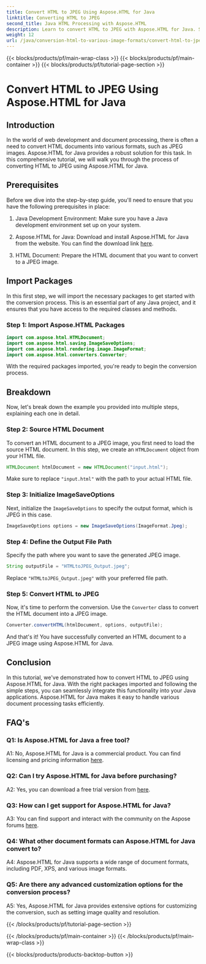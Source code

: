 ```yaml
---
title: Convert HTML to JPEG Using Aspose.HTML for Java
linktitle: Converting HTML to JPEG
second_title: Java HTML Processing with Aspose.HTML
description: Learn to convert HTML to JPEG with Aspose.HTML for Java. Step-by-step guide for seamless document processing.
weight: 12
url: /java/conversion-html-to-various-image-formats/convert-html-to-jpeg/
---
```


{{< blocks/products/pf/main-wrap-class >}}
{{< blocks/products/pf/main-container >}}
{{< blocks/products/pf/tutorial-page-section >}}

# Convert HTML to JPEG Using Aspose.HTML for Java

## Introduction

In the world of web development and document processing, there is often a need to convert HTML documents into various formats, such as JPEG images. Aspose.HTML for Java provides a robust solution for this task. In this comprehensive tutorial, we will walk you through the process of converting HTML to JPEG using Aspose.HTML for Java. 

## Prerequisites

Before we dive into the step-by-step guide, you'll need to ensure that you have the following prerequisites in place:

1. Java Development Environment: Make sure you have a Java development environment set up on your system.

2. Aspose.HTML for Java: Download and install Aspose.HTML for Java from the website. You can find the download link [here](https://releases.aspose.com/html/java/).

3. HTML Document: Prepare the HTML document that you want to convert to a JPEG image.

## Import Packages

In this first step, we will import the necessary packages to get started with the conversion process. This is an essential part of any Java project, and it ensures that you have access to the required classes and methods.

### Step 1: Import Aspose.HTML Packages

```java
import com.aspose.html.HTMLDocument;
import com.aspose.html.saving.ImageSaveOptions;
import com.aspose.html.rendering.image.ImageFormat;
import com.aspose.html.converters.Converter;
```

With the required packages imported, you're ready to begin the conversion process.

## Breakdown

Now, let's break down the example you provided into multiple steps, explaining each one in detail.

### Step 2: Source HTML Document

To convert an HTML document to a JPEG image, you first need to load the source HTML document. In this step, we create an `HTMLDocument` object from your HTML file.

```java
HTMLDocument htmlDocument = new HTMLDocument("input.html");
```

Make sure to replace `"input.html"` with the path to your actual HTML file.

### Step 3: Initialize ImageSaveOptions

Next, initialize the `ImageSaveOptions` to specify the output format, which is JPEG in this case.

```java
ImageSaveOptions options = new ImageSaveOptions(ImageFormat.Jpeg);
```

### Step 4: Define the Output File Path

Specify the path where you want to save the generated JPEG image.

```java
String outputFile = "HTMLtoJPEG_Output.jpeg";
```

Replace `"HTMLtoJPEG_Output.jpeg"` with your preferred file path.

### Step 5: Convert HTML to JPEG

Now, it's time to perform the conversion. Use the `Converter` class to convert the HTML document into a JPEG image.

```java
Converter.convertHTML(htmlDocument, options, outputFile);
```

And that's it! You have successfully converted an HTML document to a JPEG image using Aspose.HTML for Java.

## Conclusion

In this tutorial, we've demonstrated how to convert HTML to JPEG using Aspose.HTML for Java. With the right packages imported and following the simple steps, you can seamlessly integrate this functionality into your Java applications. Aspose.HTML for Java makes it easy to handle various document processing tasks efficiently.

## FAQ's

### Q1: Is Aspose.HTML for Java a free tool?

A1: No, Aspose.HTML for Java is a commercial product. You can find licensing and pricing information [here](https://purchase.aspose.com/buy).

### Q2: Can I try Aspose.HTML for Java before purchasing?

A2: Yes, you can download a free trial version from [here](https://releases.aspose.com/html/java).

### Q3: How can I get support for Aspose.HTML for Java?

A3: You can find support and interact with the community on the Aspose forums [here](https://forum.aspose.com/).

### Q4: What other document formats can Aspose.HTML for Java convert to?

A4: Aspose.HTML for Java supports a wide range of document formats, including PDF, XPS, and various image formats.

### Q5: Are there any advanced customization options for the conversion process?

A5: Yes, Aspose.HTML for Java provides extensive options for customizing the conversion, such as setting image quality and resolution.

{{< /blocks/products/pf/tutorial-page-section >}}

{{< /blocks/products/pf/main-container >}}
{{< /blocks/products/pf/main-wrap-class >}}

{{< blocks/products/products-backtop-button >}}
